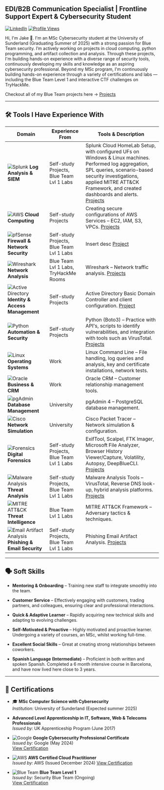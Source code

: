 ## EDI/B2B Communication Specialist | Frontline Support Expert & Cybersecurity Student  
[![LinkedIn](https://img.shields.io/badge/LinkedIn-Connect-blue?style=flat&logo=linkedin)](https://www.linkedin.com/in/jake-wilson-874559265/)
[![Profile Views](https://komarev.com/ghpvc/?username=wilbcn)](https://github.com/wilbcn)

<p>Hi, I'm Jake 👋. I'm an MSc Cybersecurity student at the University of Sunderland (Graduating Summer of 2025) with a strong passion for Blue Team security. I’m actively working on projects in cloud computing, python programming, and artifact collection and analysis. Through these projects, I'm building hands-on experience with a diverse range of security tools, continuously developing my skills and knowledge as an aspiring cybersecurity professional. Beyond my MSc program, I'm continuously building hands-on experience through a variety of certifications and labs — including the Blue Team Level 1 and interactive CTF challenges on TryHackMe.

Checkout all of my Blue Team projects here -> [Projects](https://github.com/wilbcn/BlueTeam/tree/main)

---

## 🛠️ Tools I Have Experience With  
| **Domain** | **Experience From** | **Tools & Description** |
|------------|------------------|--------------------------|
| ![Splunk](https://img.shields.io/badge/Splunk-Log%20Analysis%20&%20SIEM-green?style=flat&logo=splunk) **Log Analysis & SIEM** | Self-study Projects, Blue Team Lvl 1 Labs | Splunk Cloud HomeLab Setup, with configured UFs on Windows & Linux machines. Performed log aggregation, SPL queries, scenario-based security investigations, applied MITRE ATT&CK Framework, and created dashboards and alerts. [Projects](https://github.com/wilbcn/BlueTeam/tree/main/Splunk-Projects) |
| ![AWS](https://img.shields.io/badge/AWS-Cloud%20Computing-orange?style=flat&logo=amazon-aws) **Cloud Computing** | Self-study Projects | Creating secure configurations of AWS Services – EC2, IAM, S3, VPCs. [Projects](https://github.com/wilbcn/AWS-Projects/tree/main) |
| ![pfSense](https://img.shields.io/badge/pfSense-Firewall%20&%20Network%20Security-critical?style=flat&logo=freebsd) **Firewall & Network Security** | Self-study Projects, Blue Team Lvl 1 Labs | Insert desc [Project](https://github.com/wilbcn/BlueTeam/blob/main/pfSense-Firewall.md) |
| ![Wireshark](https://img.shields.io/badge/Wireshark-Network%20Analysis-blue?style=flat&logo=wireshark) **Network Analysis** | Blue Team Lvl 1 Labs, TryHackMe Rooms | Wireshark – Network traffic analysis. [Projects](https://github.com/wilbcn/BlueTeam/tree/main/Network-Projects) |
| ![Active Directory](https://img.shields.io/badge/Active%20Directory-User%20Management-blue) **Identity & Access Management** | Self-study Projects | Active Directory Basic Domain Controller and client configuration. [Project](https://github.com/wilbcn/BlueTeam/tree/main/Active-Directory-Projects) |
| ![Python](https://img.shields.io/badge/Python-Boto3-green?style=flat&logo=python) **Automation & Security** | Self-study Projects | Python (Boto3) – Practice with API's, scripts to identify vulnerabilities, and integration with tools such as VirusTotal. [Projects](https://github.com/wilbcn/Applying-Python-to-Cybersecurity/tree/main/Fundamental) |
| ![Linux](https://img.shields.io/badge/Linux-Command%20Line-yellow?style=flat&logo=linux) **Operating Systems** | Work | Linux Command Line – File handling, log queries and analysis, key and certificate installations, network tests. |
| ![Oracle](https://img.shields.io/badge/Oracle-CRM-red?style=flat&logo=oracle) **Business & CRM** | Work | Oracle CRM – Customer relationship management tools. |
| ![pgAdmin](https://img.shields.io/badge/PostgreSQL-pgAdmin%204-blue?style=flat&logo=postgresql) **Database Management** | University | pgAdmin 4 – PostgreSQL database management. |
| ![Cisco](https://img.shields.io/badge/Cisco%20Packet%20Tracer-Network%20Simulation-blue?style=flat&logo=cisco) **Network Simulation** | University | Cisco Packet Tracer – Network simulation & configuration. |
| ![Forensics](https://img.shields.io/badge/Digital%20Forensics-Investigation-blue) **Digital Forensics** | Self-study Projects, Blue Team Lvl 1 Labs | ExifTool, Scalpel, FTK Imager, Microsoft File Analyzer, Browser History Viewer/Capture, Volatility, Autopsy, DeepBlueCLI. [Projects](https://github.com/wilbcn/BlueTeam/tree/main/Digital-Forensics) |
| ![Malware Analysis](https://img.shields.io/badge/Malware%20Analysis-VirusTotal-red) **Threat Analysis** | Self-study Projects, Blue Team Lvl 1 Labs | Malware Analysis Tools – VirusTotal, Reverse DNS look-up, hybrid analysis platforms. [Projects](https://github.com/wilbcn/DigitalForensics) |
| ![MITRE ATT&CK](https://img.shields.io/badge/MITRE%20ATT&CK-Threat%20Intelligence-purple?style=flat) **Threat Intelligence** | Blue Team Lvl 1 Labs | MITRE ATT&CK Framework – Adversary tactics & techniques. |
| ![Email Artifact Analysis](https://img.shields.io/badge/Email%20Analysis-Phishing%20Investigation-blue) **Phishing & Email Security** | Self-study Projects, Blue Team Lvl 1 Labs | Phishing Email Artifact Analysis. [Projects](https://github.com/wilbcn/Phishing/tree/main) |

---

## 🗣️ Soft Skills  

- **Mentoring & Onboarding** – Training new staff to integrate smoothly into the team.   

- **Customer Service** – Effectively engaging with customers, trading partners, and colleagues, ensuring clear and professional interactions.  

- **Quick & Adaptive Learner** – Rapidly acquiring new technical skills and adapting to evolving challenges.  

- **Self-Motivated & Proactive** – Highly motivated and proactive learner. Undergoing a variety of courses, an MSc, whilst working full-time.

- **Excellent Social Skills** – Great at creating strong relationships between coworkers. 

- **Spanish Language (Intermediate)** – Proficient in both written and spoken Spanish. Completed a 6 month intensive course in Barcelona, and have now lived here close to 3 years.

---

## 📄 Certifications  
- 🎓 **MSc Computer Science with Cybersecurity**  
  *Institution:* University of Sunderland (Expected summer 2025)
  
- **Advanced Level Apprenticeship in IT, Software, Web & Telecoms Professionals**  
  *Issued by:* UK Apprenticeship Program (June 2017)  

- ![Google](https://img.shields.io/badge/Google-Cybersecurity-blue?style=flat&logo=google) **Google Cybersecurity Professional Certificate**  
  *Issued by:* Google (May 2024)  
  [View Certification](https://www.coursera.org/professional-certificates/google-cybersecurity)  

- ![AWS](https://img.shields.io/badge/AWS-Cloud%20Practitioner-orange?style=flat&logo=amazon-aws) **AWS Certified Cloud Practitioner**  
  *Issued by:* AWS (Issued December 2024)
  [View Certification](https://www.credly.com/badges/83423306-b693-436c-a196-939e26341273/public_url)

- ![Blue Team](https://img.shields.io/badge/Blue%20Team-Level%201-blue?style=flat&logo=security) **Blue Team Level 1**  
  *Issued by:* Security Blue Team (Ongoing)  
  [View Certification](https://www.securityblue.team/certifications/blue-team-level-1)  



